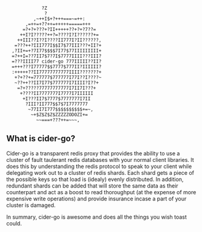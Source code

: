 ```
             ?Z                         
              ?                         
          ,~++I$+?+++===~=++:           
       ,=++=+??++=+++++=====+++         
      =?+?+???+?II+++++??+?+?7??=       
     ++I?I?????++?=????I?I??????+=      
    ++III??I??I????II777I?II??????,     
   =???++?III777I$$I7$77III???+II?+     
  ,?II+=+?7I77$$$$7I77$77IIIIIIIII+     
  =?++I=??7II7$7?7I$7777IIII???III?     
  =???IIII77 cider-go 777IIIII??II?     
  =+++???I77777$$7777$777II?IIIIII?     
  :+++++??II77777777777IIII???????+     
   +?+??+=777777$777777I77I??I????~     
   ~??++??II7I77$777777I7IIII?I??+      
    =?+?????77777777777I7II7I???+       
     +????II7777777I7777I7IIIIII        
      +I???II7$7777$7777777I7II         
       ?III?II777$$7$7I7777777          
        ~77II7I777$$$$$$$$$$+=~,        
         ~+$Z$Z$Z$ZZZZZODOZI+=          
           ~~===+???++=~~~,             
```

## What is cider-go?

Cider-go is a transparent redis proxy that provides the ability to use a cluster of fault taulerant redis databases with your normal client libraries.  It does this by understanding the redis protocol to speak to your client while delegating work out to a cluster of redis shards.  Each shard gets a piece of the possible keys so that load is (idealy) evenly distributed.  In addition, redundant shards can be added that will store the same data as their counterpart and act as a boost to read thoroughput (at the expense of more expensive write operations) and provide insurance incase a part of your cluster is damaged.

In summary, cider-go is awesome and does all the things you wish toast could.
